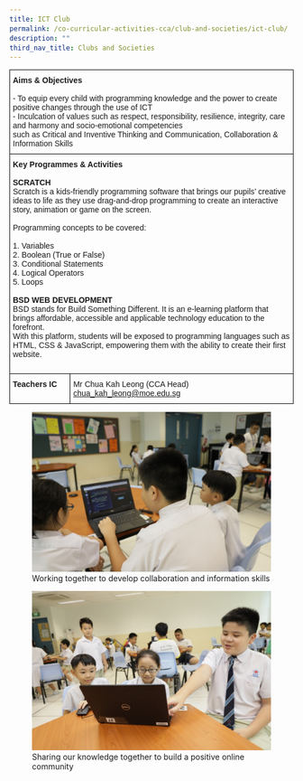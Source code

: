 ```yaml
---
title: ICT Club
permalink: /co-curricular-activities-cca/club-and-societies/ict-club/
description: ""
third_nav_title: Clubs and Societies
---
```



<style type="text/css">
.tg  {border-collapse:collapse;border-spacing:0;}
.tg td{border-color:black;border-style:solid;border-width:1px;font-family:Arial, sans-serif;font-size:14px;
  overflow:hidden;padding:10px 5px;word-break:normal;}
.tg th{border-color:black;border-style:solid;border-width:1px;font-family:Arial, sans-serif;font-size:14px;
  font-weight:normal;overflow:hidden;padding:10px 5px;word-break:normal;}
.tg .tg-0lax{text-align:left;vertical-align:top}
</style>
<table class="tg">
<thead>
  <tr>
    <th class="tg-0lax" colspan="2"><span style="font-weight:700;font-style:normal">Aims &amp; Objectives</span><br><br>- To equip every child with programming knowledge and the power to create positive changes through the use of ICT<br>- Inculcation of values such as respect, responsibility, resilience, integrity, care and harmony and socio-emotional competencies <br>such as Critical and Inventive Thinking and Communication, Collaboration &amp; Information Skills<br></th>
  </tr>
</thead>
<tbody>
  <tr>
    <td class="tg-0lax" colspan="2"><span style="font-weight:bold">Key Programmes &amp; Activities</span><br><br><span style="font-weight:bold">SCRATCH</span><br>Scratch is a kids-friendly programming software that brings our pupils’ creative ideas to life as they use drag-and-drop programming to create an interactive story, animation or game on the screen. <br><br>Programming concepts to be covered:<br><br>1. Variables<br>2. Boolean (True or False)<br>3. Conditional Statements<br>4. Logical Operators<br>5. Loops<br><br><span style="font-weight:bold">BSD WEB DEVELOPMENT</span><br>BSD stands for Build Something Different. It is an e-learning platform that brings affordable, accessible and applicable technology education to the forefront. <br>With this platform, students will be exposed to programming languages such as HTML, CSS &amp; JavaScript, empowering them with the ability to create their first website.<br><br></td>
  </tr>
  <tr>
    <td class="tg-0lax"><span style="font-weight:bold;font-style:normal">Teachers IC</span></td>
    <td class="tg-0lax"><span style="font-weight:normal">Mr </span>Chua Kah Leong (CCA Head) <a href="mailto:chua_kah_leong@moe.edu.sg" target="_blank" rel="noopener noreferrer">chua_kah_leong@moe.edu.sg</a></td>
  </tr>
</tbody>
</table>

<figure>
<img src="/images/Develop%20colloboration%20&%20information%20skills.jpg">
<figcaption>Working together to develop collaboration and information skills</figcaption>
</figure>

<figure>
<img src="/images/Share%20knowledge%20to%20build%20positive%20online%20community.jpg">
<figcaption>Sharing our knowledge together to build a positive online community</figcaption>
</figure>

